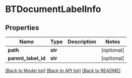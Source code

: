 # BTDocumentLabelInfo

## Properties
Name | Type | Description | Notes
------------ | ------------- | ------------- | -------------
**path** | **str** |  | [optional] 
**parent_label_id** | **str** |  | [optional] 

[[Back to Model list]](../README.md#documentation-for-models) [[Back to API list]](../README.md#documentation-for-api-endpoints) [[Back to README]](../README.md)


